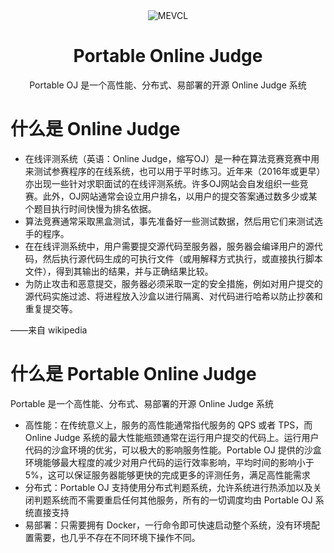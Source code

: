 <div align="center">
   <img src="https://github.com/ZJGSU-TTCM/portable-docs/blob/master/img/favicon.png?raw=true" alt="MEVCL"/>
   <br>
   <h1>Portable Online Judge</h1>
   <p>Portable OJ 是一个高性能、分布式、易部署的开源 Online Judge 系统</p>
</div>

# 什么是 Online Judge
 - 在线评测系统（英语：Online Judge，缩写OJ）是一种在算法竞赛竞赛中用来测试参赛程序的在线系统，也可以用于平时练习。近年来（2016年或更早）亦出现一些针对求职面试的在线评测系统。许多OJ网站会自发组织一些竞赛。此外，OJ网站通常会设立用户排名，以用户的提交答案通过数多少或某个题目执行时间快慢为排名依据。
 - 算法竞赛通常采取黑盒测试，事先准备好一些测试数据，然后用它们来测试选手的程序。
 - 在在线评测系统中，用户需要提交源代码至服务器，服务器会编译用户的源代码，然后执行源代码生成的可执行文件（或用解释方式执行，或直接执行脚本文件），得到其输出的结果，并与正确结果比较。
 - 为防止攻击和恶意提交，服务器必须采取一定的安全措施，例如对用户提交的源代码实施过滤、将进程放入沙盒以进行隔离、对代码进行哈希以防止抄袭和重复提交等。

——来自 wikipedia

# 什么是 Portable Online Judge

Portable 是一个高性能、分布式、易部署的开源 Online Judge 系统

 - 高性能：在传统意义上，服务的高性能通常指代服务的 QPS 或者 TPS，而 Online Judge 系统的最大性能瓶颈通常在运行用户提交的代码上。运行用户代码的沙盒环境的优劣，可以极大的影响服务性能。Portable OJ 提供的沙盒环境能够最大程度的减少对用户代码的运行效率影响，平均时间的影响小于 5%，这可以保证服务器能够更快的完成更多的评测任务，满足高性能需求
 - 分布式：Portable OJ 支持使用分布式判题系统，允许系统进行热添加以及关闭判题系统而不需要重启任何其他服务，所有的一切调度均由 Portable OJ 系统直接支持
 - 易部署：只需要拥有 Docker，一行命令即可快速启动整个系统，没有环境配置需要，也几乎不存在不同环境下操作不同。
